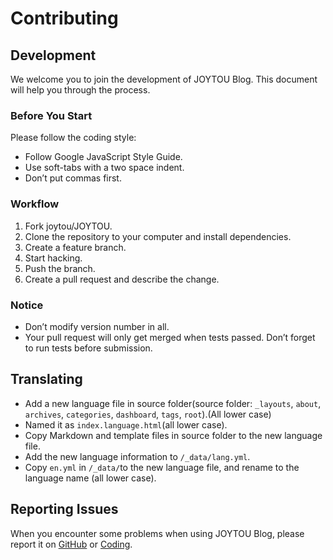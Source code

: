 # Contributing

## Development
We welcome you to join the development of JOYTOU Blog. This document will help you through the process.

### Before You Start
Please follow the coding style:

- Follow Google JavaScript Style Guide.
- Use soft-tabs with a two space indent.
- Don’t put commas first.

### Workflow
1. Fork joytou/JOYTOU.
2. Clone the repository to your computer and install dependencies.
3. Create a feature branch.
4. Start hacking.
5. Push the branch.
6. Create a pull request and describe the change.

### Notice
- Don’t modify version number in all.
- Your pull request will only get merged when tests passed. Don’t forget to run tests before submission.

## Translating
- Add a new language file in source folder(source folder: `_layouts`, `about`, `archives`, `categories`, `dashboard`, `tags`, `root`).(All lower case)
- Named it as `index.language.html`(all lower case).
- Copy Markdown and template files in source folder to the new language file.
- Add the new language information to `/_data/lang.yml`.
- Copy `en.yml` in `/_data/`to the new language file, and rename to the language name (all lower case).

## Reporting Issues
When you encounter some problems when using JOYTOU Blog, please report it on [GitHub](https://github.com/joytou/JOYTOU/issues) or [Coding](https://coding.net/u/joytou/p/JOYTOU/topic).
